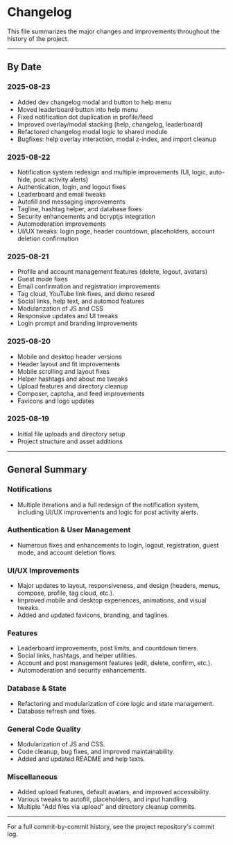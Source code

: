 # Changelog

This file summarizes the major changes and improvements throughout the history of the project.

---

## By Date

### 2025-08-23
- Added dev changelog modal and button to help menu
- Moved leaderboard button into help menu
- Fixed notification dot duplication in profile/feed
- Improved overlay/modal stacking (help, changelog, leaderboard)
- Refactored changelog modal logic to shared module
- Bugfixes: help overlay interaction, modal z-index, and import cleanup

### 2025-08-22
- Notification system redesign and multiple improvements (UI, logic, auto-hide, post activity alerts)
- Authentication, login, and logout fixes
- Leaderboard and email tweaks
- Autofill and messaging improvements
- Tagline, hashtag helper, and database fixes
- Security enhancements and bcryptjs integration
- Automoderation improvements
- UI/UX tweaks: login page, header countdown, placeholders, account deletion confirmation

### 2025-08-21
- Profile and account management features (delete, logout, avatars)
- Guest mode fixes
- Email confirmation and registration improvements
- Tag cloud, YouTube link fixes, and demo reseed
- Social links, help text, and automod features
- Modularization of JS and CSS
- Responsive updates and UI tweaks
- Login prompt and branding improvements

### 2025-08-20
- Mobile and desktop header versions
- Header layout and fit improvements
- Mobile scrolling and layout fixes
- Helper hashtags and about me tweaks
- Upload features and directory cleanup
- Composer, captcha, and feed improvements
- Favicons and logo updates

### 2025-08-19
- Initial file uploads and directory setup
- Project structure and asset additions

---

## General Summary

### Notifications
- Multiple iterations and a full redesign of the notification system, including UI/UX improvements and logic for post activity alerts.

### Authentication & User Management
- Numerous fixes and enhancements to login, logout, registration, guest mode, and account deletion flows.

### UI/UX Improvements
- Major updates to layout, responsiveness, and design (headers, menus, compose, profile, tag cloud, etc.).
- Improved mobile and desktop experiences, animations, and visual tweaks.
- Added and updated favicons, branding, and taglines.

### Features
- Leaderboard improvements, post limits, and countdown timers.
- Social links, hashtags, and helper utilities.
- Account and post management features (edit, delete, confirm, etc.).
- Automoderation and security enhancements.

### Database & State
- Refactoring and modularization of core logic and state management.
- Database refresh and fixes.

### General Code Quality
- Modularization of JS and CSS.
- Code cleanup, bug fixes, and improved maintainability.
- Added and updated README and help texts.

### Miscellaneous
- Added upload features, default avatars, and improved accessibility.
- Various tweaks to autofill, placeholders, and input handling.
- Multiple "Add files via upload" and directory cleanup commits.

---

For a full commit-by-commit history, see the project repository's commit log.

